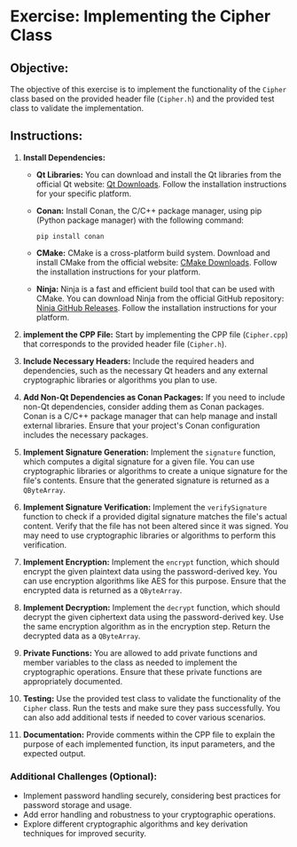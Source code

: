 # Exercise: Implementing the Cipher Class

## Objective:
The objective of this exercise is to implement the functionality of the `Cipher` class based on the provided header file (`Cipher.h`) and the provided test class to validate the implementation.

## Instructions:

1. **Install Dependencies:**

   - **Qt Libraries:**
     You can download and install the Qt libraries from the official Qt website: [Qt Downloads](https://www.qt.io/download). Follow the installation instructions for your specific platform.

   - **Conan:**
     Install Conan, the C/C++ package manager, using pip (Python package manager) with the following command:
     ```
     pip install conan
     ```

   - **CMake:**
     CMake is a cross-platform build system. Download and install CMake from the official website: [CMake Downloads](https://cmake.org/download/). Follow the installation instructions for your platform.

   - **Ninja:**
     Ninja is a fast and efficient build tool that can be used with CMake. You can download Ninja from the official GitHub repository: [Ninja GitHub Releases](https://github.com/ninja-build/ninja/releases). Follow the installation instructions for your platform.


2. **implement the CPP File:**
   Start by implementing the CPP file (`Cipher.cpp`) that corresponds to the provided header file (`Cipher.h`).

3. **Include Necessary Headers:**
   Include the required headers and dependencies, such as the necessary Qt headers and any external cryptographic libraries or algorithms you plan to use.

4. **Add Non-Qt Dependencies as Conan Packages:**
   If you need to include non-Qt dependencies, consider adding them as Conan packages. Conan is a C/C++ package manager that can help manage and install external libraries. Ensure that your project's Conan configuration includes the necessary packages.

5. **Implement Signature Generation:**
   Implement the `signature` function, which computes a digital signature for a given file. You can use cryptographic libraries or algorithms to create a unique signature for the file's contents. Ensure that the generated signature is returned as a `QByteArray`.

6. **Implement Signature Verification:**
   Implement the `verifySignature` function to check if a provided digital signature matches the file's actual content. Verify that the file has not been altered since it was signed. You may need to use cryptographic libraries or algorithms to perform this verification.

7. **Implement Encryption:**
   Implement the `encrypt` function, which should encrypt the given plaintext data using the password-derived key. You can use encryption algorithms like AES for this purpose. Ensure that the encrypted data is returned as a `QByteArray`.

8. **Implement Decryption:**
   Implement the `decrypt` function, which should decrypt the given ciphertext data using the password-derived key. Use the same encryption algorithm as in the encryption step. Return the decrypted data as a `QByteArray`.

9. **Private Functions:**
   You are allowed to add private functions and member variables to the class as needed to implement the cryptographic operations. Ensure that these private functions are appropriately documented.

10. **Testing:**
    Use the provided test class to validate the functionality of the `Cipher` class. Run the tests and make sure they pass successfully. You can also add additional tests if needed to cover various scenarios.

11. **Documentation:**
    Provide comments within the CPP file to explain the purpose of each implemented function, its input parameters, and the expected output.


### Additional Challenges (Optional):

- Implement password handling securely, considering best practices for password storage and usage.
- Add error handling and robustness to your cryptographic operations.
- Explore different cryptographic algorithms and key derivation techniques for improved security.
